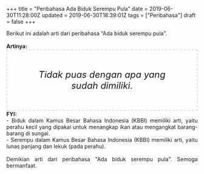 +++
title = "Peribahasa Ada Biduk Serempu Pula"
date = 2019-06-30T11:28:00Z
updated = 2019-06-30T18:39:01Z
tags = ["Peribahasa"]
draft = false
+++

<div dir="ltr" style="text-align: left;" trbidi="on"><div style="text-align: justify;">Berikut ini adalah arti dari peribahasa “Ada biduk serempu pula”.</div><br /><div style="text-align: justify;"><b>Artinya:</b></div><div style="border: 2px dashed #ddd; font-size: 24px; height: auto; margin: 0 auto; padding: 50px; text-align: center; width: auto;"><i>Tidak puas dengan apa yang sudah dimiliki.</i></div><div style="text-align: justify;"><b>FYI:</b><br />- Biduk dalam Kamus Besar Bahasa Indonesia (KBBI) memiliki arti, yaitu perahu kecil yang dipakai untuk menangkap ikan atau mengangkat barang-barang di sungai.<br />- Serempu dalam Kamus Besar Bahasa Indonesia (KBBI) memiliki arti, yaitu lunas panjang dan lekuk (pada perahu).<br /><br /></div><div style="text-align: justify;">Demikian arti dari peribahasa "Ada biduk serempu pula". Semoga bermanfaat.</div></div>
